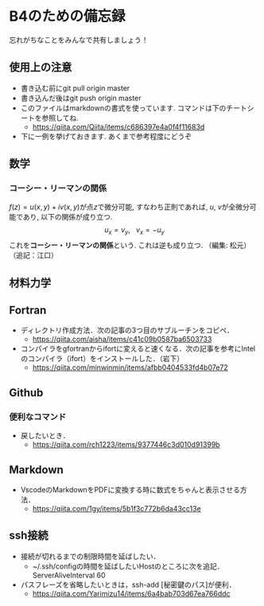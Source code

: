 # B4のための備忘録
忘れがちなことをみんなで共有しましょう！

## 使用上の注意
* 書き込む前にgit pull origin master
* 書き込んだ後はgit push origin master
* このファイルはmarkdownの書式を使っています. コマンドは下のチートシートを参照してね. 
    * https://qiita.com/Qiita/items/c686397e4a0f4f11683d
* 下に一例を挙げておきます. あくまで参考程度にどうぞ
## 数学
### コーシー・リーマンの関係
$f(z) = u(x, y) + iv(x, y)$が点$z$で微分可能, すなわち正則であれば, $u, ~v$が全微分可能であり, 以下の関係が成り立つ.
$$u_{x} = v_{y},~~~v_{x} = -u_{y}$$
これを**コーシー・リーマンの関係**という. これは逆も成り立つ. （編集: 松元）（追記：江口）

## 材料力学

## Fortran
* ディレクトリ作成方法．次の記事の3つ目のサブルーチンをコピペ．
    * https://qiita.com/aisha/items/c41c09b0587ba6503733
* コンパイラをgfortranからifortに変えると速くなる．次の記事を参考にIntelのコンパイラ（ifort）をインストールした．（岩下）
    * https://qiita.com/minwinmin/items/afbb0404533fd4b07e72 

## Github
### 便利なコマンド
* 戻したいとき．
    * https://qiita.com/rch1223/items/9377446c3d010d91399b

## Markdown
* VscodeのMarkdownをPDFに変換する時に数式をちゃんと表示させる方法．
    * https://qiita.com/1gy/items/5b1f3c772b6da43cc13e

## ssh接続
* 接続が切れるまでの制限時間を延ばしたい．
    * ~/.ssh/configの時間を延ばしたいHostのところに次を追記．<br>ServerAliveInterval 60
* パスフレーズを省略したいときは，ssh-add [秘密鍵のパス]が便利．
    * https://qiita.com/Yarimizu14/items/6a4bab703d67ea766ddc
